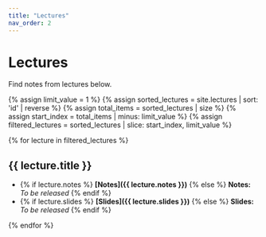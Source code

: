 ```yaml
---
title: "Lectures"
nav_order: 2
---
```


# Lectures

Find notes from lectures below.

{% assign limit_value = 1 %}  <!-- Set this to the number of lectures to display-->
{% assign sorted_lectures = site.lectures | sort: 'id' | reverse %}
{% assign total_items = sorted_lectures | size %}
{% assign start_index = total_items | minus: limit_value %}
{% assign filtered_lectures = sorted_lectures | slice: start_index, limit_value %}

{% for lecture in filtered_lectures %}
## {{ lecture.title }}
- {% if lecture.notes %} **[Notes]({{ lecture.notes }})** {% else %} **Notes:** *To be released* {% endif %}
- {% if lecture.slides %} **[Slides]({{ lecture.slides }})** {% else %} **Slides:** *To be released* {% endif %}

{% endfor %}
